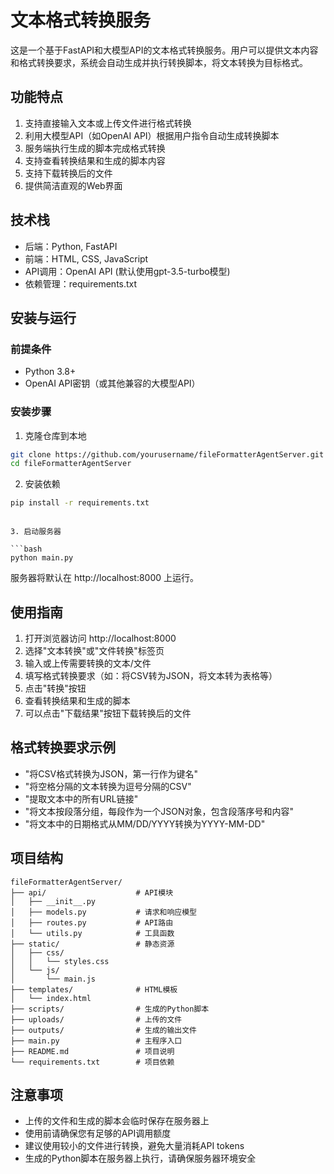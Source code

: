 # 文本格式转换服务

这是一个基于FastAPI和大模型API的文本格式转换服务。用户可以提供文本内容和格式转换要求，系统会自动生成并执行转换脚本，将文本转换为目标格式。

## 功能特点

1. 支持直接输入文本或上传文件进行格式转换
2. 利用大模型API（如OpenAI API）根据用户指令自动生成转换脚本
3. 服务端执行生成的脚本完成格式转换
4. 支持查看转换结果和生成的脚本内容
5. 支持下载转换后的文件
6. 提供简洁直观的Web界面

## 技术栈

- 后端：Python, FastAPI
- 前端：HTML, CSS, JavaScript
- API调用：OpenAI API (默认使用gpt-3.5-turbo模型)
- 依赖管理：requirements.txt

## 安装与运行

### 前提条件

- Python 3.8+
- OpenAI API密钥（或其他兼容的大模型API）

### 安装步骤

1. 克隆仓库到本地

```bash
git clone https://github.com/yourusername/fileFormatterAgentServer.git
cd fileFormatterAgentServer
```

2. 安装依赖

```bash
pip install -r requirements.txt
```


```

3. 启动服务器

```bash
python main.py
```

服务器将默认在 http://localhost:8000 上运行。

## 使用指南

1. 打开浏览器访问 http://localhost:8000
2. 选择"文本转换"或"文件转换"标签页
3. 输入或上传需要转换的文本/文件
4. 填写格式转换要求（如：将CSV转为JSON，将文本转为表格等）
5. 点击"转换"按钮
6. 查看转换结果和生成的脚本
7. 可以点击"下载结果"按钮下载转换后的文件

## 格式转换要求示例

- "将CSV格式转换为JSON，第一行作为键名"
- "将空格分隔的文本转换为逗号分隔的CSV"
- "提取文本中的所有URL链接"
- "将文本按段落分组，每段作为一个JSON对象，包含段落序号和内容"
- "将文本中的日期格式从MM/DD/YYYY转换为YYYY-MM-DD"

## 项目结构

```
fileFormatterAgentServer/
├── api/                    # API模块
│   ├── __init__.py
│   ├── models.py           # 请求和响应模型
│   ├── routes.py           # API路由
│   └── utils.py            # 工具函数
├── static/                 # 静态资源
│   ├── css/
│   │   └── styles.css
│   └── js/
│       └── main.js
├── templates/              # HTML模板
│   └── index.html
├── scripts/                # 生成的Python脚本
├── uploads/                # 上传的文件
├── outputs/                # 生成的输出文件
├── main.py                 # 主程序入口
├── README.md               # 项目说明
└── requirements.txt        # 项目依赖
```

## 注意事项

- 上传的文件和生成的脚本会临时保存在服务器上
- 使用前请确保您有足够的API调用额度
- 建议使用较小的文件进行转换，避免大量消耗API tokens
- 生成的Python脚本在服务器上执行，请确保服务器环境安全 